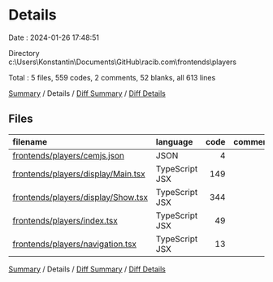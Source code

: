 # Details

Date : 2024-01-26 17:48:51

Directory c:\\Users\\Konstantin\\Documents\\GitHub\\racib.com\\frontends\\players

Total : 5 files,  559 codes, 2 comments, 52 blanks, all 613 lines

[Summary](results.md) / Details / [Diff Summary](diff.md) / [Diff Details](diff-details.md)

## Files
| filename | language | code | comment | blank | total |
| :--- | :--- | ---: | ---: | ---: | ---: |
| [frontends/players/cemjs.json](/frontends/players/cemjs.json) | JSON | 4 | 0 | 0 | 4 |
| [frontends/players/display/Main.tsx](/frontends/players/display/Main.tsx) | TypeScript JSX | 149 | 2 | 10 | 161 |
| [frontends/players/display/Show.tsx](/frontends/players/display/Show.tsx) | TypeScript JSX | 344 | 0 | 26 | 370 |
| [frontends/players/index.tsx](/frontends/players/index.tsx) | TypeScript JSX | 49 | 0 | 12 | 61 |
| [frontends/players/navigation.tsx](/frontends/players/navigation.tsx) | TypeScript JSX | 13 | 0 | 4 | 17 |

[Summary](results.md) / Details / [Diff Summary](diff.md) / [Diff Details](diff-details.md)